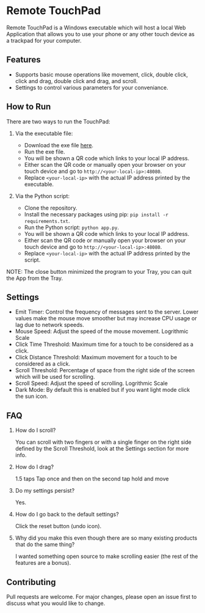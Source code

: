 # Remote TouchPad

Remote TouchPad is a Windows executable which will host a local Web Application that allows you to use your phone or any other touch device as a trackpad for your computer.

## Features

- Supports basic mouse operations like movement, click, double click, click and drag, double click and drag, and scroll.
- Settings to control various parameters for your conveniance.

## How to Run

There are two ways to run the TouchPad:

1. Via the executable file:
   - Download the exe file [here](
https://github.com/SaranshPK/RemoteTouchpad/raw/master/RemoteTouchPad.exe).
   - Run the exe file.
   - You will be shown a QR code which links to your local IP address.
   - Either scan the QR code or manually open your browser on your touch device and go to `http://<your-local-ip>:48080`.
   - Replace `<your-local-ip>` with the actual IP address printed by the executable.

2. Via the Python script:
   - Clone the repository.
   - Install the necessary packages using pip: `pip install -r requirements.txt`.
   - Run the Python script: `python app.py`.
   - You will be shown a QR code which links to your local IP address.
   - Either scan the QR code or manually open your browser on your touch device and go to `http://<your-local-ip>:48080`.
   - Replace `<your-local-ip>` with the actual IP address printed by the script.

NOTE: The close button minimized the program to your Tray, you can quit the App from the Tray.

## Settings

- Emit Timer: Control the frequency of messages sent to the server. Lower values make the mouse move smoother but may increase CPU usage or lag due to network speeds.
- Mouse Speed: Adjust the speed of the mouse movement. Logrithmic Scale
- Click Time Threshold: Maximum time for a touch to be considered as a click.
- Click Distance Threshold: Maximum movement for a touch to be considered as a click.
- Scroll Threshold: Percentage of space from the right side of the screen which will be used for scrolling.
- Scroll Speed: Adjust the speed of scrolling. Logrithmic Scale
- Dark Mode: By default this is enabled but if you want light mode click the sun icon.

## FAQ

1. How do I scroll?

    You can scroll with two fingers or with a single finger on the right side defined by the Scroll Threshold, look at the Settings section for more info.

2. How do I drag?

    1.5 taps
    Tap once and then on the second tap hold and move

3. Do my settings persist?

    Yes.

4. How do I go back to the default settings?

    Click the reset button (undo icon).

5. Why did you make this even though there are so many existing products that do the same thing?

    I wanted something open source to make scrolling easier (the rest of the features are a bonus).

## Contributing

Pull requests are welcome. For major changes, please open an issue first to discuss what you would like to change.
